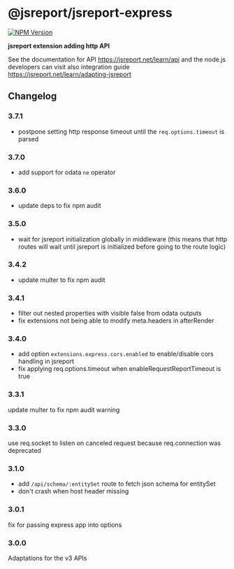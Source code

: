 # @jsreport/jsreport-express
[![NPM Version](http://img.shields.io/npm/v/@jsreport/jsreport-express.svg?style=flat-square)](https://npmjs.com/package/@jsreport/jsreport-express)

**jsreport extension adding http API**

See the documentation for API https://jsreport.net/learn/api and the node.js developers can visit also integration guide https://jsreport.net/learn/adapting-jsreport

## Changelog

### 3.7.1

- postpone setting http response timeout until the `req.options.timeout` is parsed

### 3.7.0

- add support for odata `ne` operator

### 3.6.0

- update deps to fix npm audit

### 3.5.0

- wait for jsreport initialization globally in middleware (this means that http routes will wait until jsreport is initialized before going to the route logic)

### 3.4.2

- update multer to fix npm audit

### 3.4.1

- filter out nested properties with visible false from odata outputs
- fix extensions not being able to modify meta.headers in afterRender

### 3.4.0

- add option `extensions.express.cors.enabled` to enable/disable cors handling in jsreport
- fix applying req.options.timeout when enableRequestReportTimeout is true

### 3.3.1

update multer to fix npm audit warning

### 3.3.0

use req.socket to listen on canceled request because req.connection was deprecated

### 3.1.0

- add `/api/schema/:entitySet` route to fetch json schema for entitySet
- don't crash when host header missing

### 3.0.1

fix for passing express app into options

### 3.0.0

Adaptations for the v3 APIs
